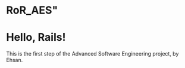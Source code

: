 # RoR_AES"

<h1>Hello, Rails!</h1>
<p>This is the first step of the Advanced Software Engineering project, by Ehsan.</p>
